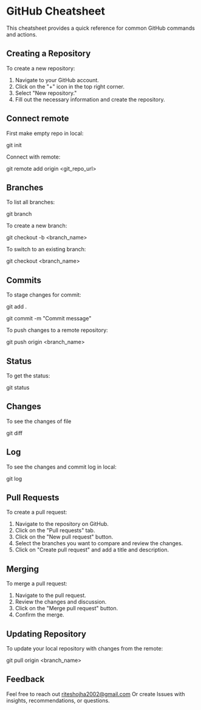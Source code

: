 # GitHub Cheatsheet

This cheatsheet provides a quick reference for common GitHub commands and actions.

## Creating a Repository

To create a new repository:

1. Navigate to your GitHub account.
2. Click on the "+" icon in the top right corner.
3. Select "New repository."
4. Fill out the necessary information and create the repository.

## Connect remote

First make empty repo in local:

git init

Connect with remote:

git remote add origin <git_repo_url>


## Branches

To list all branches:

git branch

To create a new branch:

git checkout -b <branch_name>

To switch to an existing branch:

git checkout <branch_name>

## Commits

To stage changes for commit:

git add .

git commit -m "Commit message"

To push changes to a remote repository:

git push origin <branch_name>

## Status

To get the status:

git status

## Changes

To see the changes of file 

git diff

## Log

To see the changes and commit log in local:

git log

## Pull Requests

To create a pull request:

1. Navigate to the repository on GitHub.
2. Click on the "Pull requests" tab.
3. Click on the "New pull request" button.
4. Select the branches you want to compare and review the changes.
5. Click on "Create pull request" and add a title and description.

## Merging

To merge a pull request:

1. Navigate to the pull request.
2. Review the changes and discussion.
3. Click on the "Merge pull request" button.
4. Confirm the merge.

## Updating Repository

To update your local repository with changes from the remote:

git pull origin <branch_name>


## Feedback

Feel free to reach out riteshojha2002@gmail.com Or create Issues with insights, recommendations, or questions.